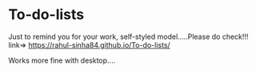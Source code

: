 # To-do-lists
Just to remind you for your work, self-styled model.....Please do check!!!
link=> https://rahul-sinha84.github.io/To-do-lists/

Works more fine with desktop....
